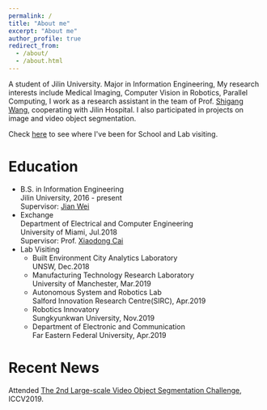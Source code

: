 ```yaml
---
permalink: /
title: "About me"
excerpt: "About me"
author_profile: true
redirect_from: 
  - /about/
  - /about.html
---
```


A student of Jilin University. Major in Information Engineering, My research interests include Medical Imaging, Computer Vision in Robotics, Parallel Computing, I work as a research assistant in the team of Prof. [Shigang Wang](http://dce.jlu.edu.cn/info/1066/5106.htm), cooperating with Jilin Hospital. I also participated in projects on image and video object segmentation.

Check [here](https://lesliewongcv.github.io/talkmap.html) to see where I've been for School and Lab visiting.

Education
======
* B.S. in Information Engineering  
  Jilin University, 2016 - present  
  Supervisor: [Jian Wei](https://wei-jian.github.io/publications/)
* Exchange  
  Department of Electrical and Computer Engineering  
  University of Miami, Jul.2018  
  Supervisor: Prof. [Xiaodong Cai](https://www.umcoe.miami.edu/faculty-directory/name/xiaodong-cai/)
* Lab Visiting  
  * Built Environment City Analytics Laboratory  
    UNSW,                                     Dec.2018   
  * Manufacturing Technology Research Laboratory  
    University of Manchester,                 Mar.2019  
  * Autonomous System and Robotics Lab  
    Salford Innovation Research Centre(SIRC), Apr.2019  
  * Robotics Innovatory  
    Sungkyunkwan University,                  Nov.2019  
  * Department of Electronic and Communication  
    Far Eastern Federal University,           Apr.2019  






Recent News
======
Attended [The 2nd Large-scale Video Object Segmentation Challenge](https://youtube-vos.org/challenge/2019/), ICCV2019.